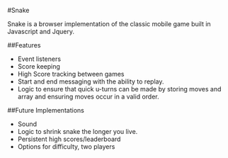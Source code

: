 #Snake

Snake is a browser implementation of the classic mobile game built in Javascript and Jquery.

##Features
* Event listeners
* Score keeping
* High Score tracking between games
* Start and end messaging with the ability to replay.
* Logic to ensure that quick u-turns can be made by storing moves and array and ensuring moves occur in a valid order.


##Future Implementations
* Sound
* Logic to shrink snake the longer you live.
* Persistent high scores/leaderboard
* Options for difficulty, two players
